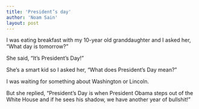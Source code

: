 ```yaml
---
title: 'President’s day'
author: 'Noam Sain'
layout: post
---
```


I was eating breakfast with my 10-year old granddaughter and I asked her, “What day is tomorrow?”  
  
She said, “It’s President’s Day!”

She’s a smart kid so I asked her, “What does President’s Day mean?”

I was waiting for something about Washington or Lincoln.

But she replied, “President’s Day is when President Obama steps out of the White House and if he sees his shadow, we have another year of bullshit!”
